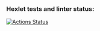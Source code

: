 ### Hexlet tests and linter status:
[![Actions Status](https://github.com/ivanro2872/qa-engineer-project-85/actions/workflows/hexlet-check.yml/badge.svg)](https://github.com/ivanro2872/qa-engineer-project-85/actions)